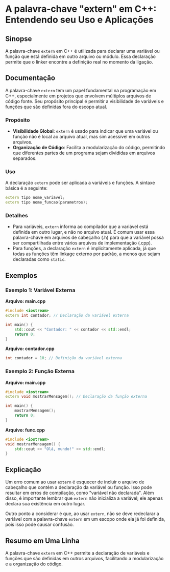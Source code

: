 <!--
Meta Description: # A palavra-chave "extern" em C++: Entendendo seu Uso e Aplicações ## Sinopse A palavra-chave `extern` em C++ é utilizada para declarar uma variável o...
Meta Keywords: extern, que, variável, cpp, arquivo
-->

# A palavra-chave "extern" em C++: Entendendo seu Uso e Aplicações

## Sinopse
A palavra-chave `extern` em C++ é utilizada para declarar uma variável ou função que está definida em outro arquivo ou módulo. Essa declaração permite que o linker encontre a definição real no momento da ligação.

## Documentação
A palavra-chave `extern` tem um papel fundamental na programação em C++, especialmente em projetos que envolvem múltiplos arquivos de código fonte. Seu propósito principal é permitir a visibilidade de variáveis e funções que são definidas fora do escopo atual.

### Propósito
- **Visibilidade Global**: `extern` é usado para indicar que uma variável ou função não é local ao arquivo atual, mas sim acessível em outros arquivos.
- **Organização de Código**: Facilita a modularização do código, permitindo que diferentes partes de um programa sejam divididas em arquivos separados.

### Uso
A declaração `extern` pode ser aplicada a variáveis e funções. A sintaxe básica é a seguinte:

```cpp
extern tipo nome_variavel;
extern tipo nome_funcao(parametros);
```

### Detalhes
- Para variáveis, `extern` informa ao compilador que a variável está definida em outro lugar, e não no arquivo atual. É comum usar essa palavra-chave em arquivos de cabeçalho (.h) para que a variável possa ser compartilhada entre vários arquivos de implementação (.cpp).
- Para funções, a declaração `extern` é implicitamente aplicada, já que todas as funções têm linkage externo por padrão, a menos que sejam declaradas como `static`.

## Exemplos

### Exemplo 1: Variável Externa

**Arquivo: main.cpp**
```cpp
#include <iostream>
extern int contador; // Declaração da variável externa

int main() {
    std::cout << "Contador: " << contador << std::endl;
    return 0;
}
```

**Arquivo: contador.cpp**
```cpp
int contador = 10; // Definição da variável externa
```

### Exemplo 2: Função Externa

**Arquivo: main.cpp**
```cpp
#include <iostream>
extern void mostrarMensagem(); // Declaração da função externa

int main() {
    mostrarMensagem();
    return 0;
}
```

**Arquivo: func.cpp**
```cpp
#include <iostream>
void mostrarMensagem() {
    std::cout << "Olá, mundo!" << std::endl;
}
```

## Explicação
Um erro comum ao usar `extern` é esquecer de incluir o arquivo de cabeçalho que contém a declaração da variável ou função. Isso pode resultar em erros de compilação, como "variável não declarada". Além disso, é importante lembrar que `extern` não inicializa a variável; ele apenas declara sua existência em outro lugar.

Outro ponto a considerar é que, ao usar `extern`, não se deve redeclarar a variável com a palavra-chave `extern` em um escopo onde ela já foi definida, pois isso pode causar confusão.

## Resumo em Uma Linha
A palavra-chave `extern` em C++ permite a declaração de variáveis e funções que são definidas em outros arquivos, facilitando a modularização e a organização do código.